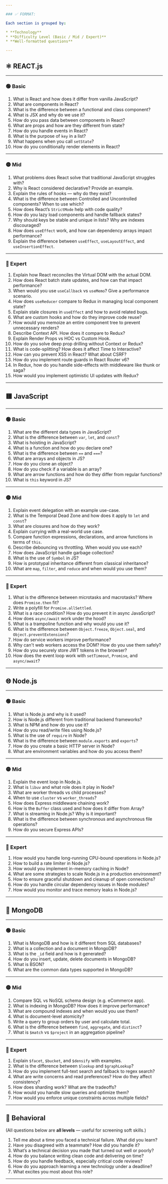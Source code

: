 ```yaml
---

### ✅ FORMAT:

Each section is grouped by:

* **Technology**
* **Difficulty Level (Basic / Mid / Expert)**
* **Well-formatted questions**

---
```


## ⚛️ REACT.js

---

### 🟢 Basic

1. What is React and how does it differ from vanilla JavaScript?
2. What are components in React?
3. What is the difference between a functional and class component?
4. What is JSX and why do we use it?
5. How do you pass data between components in React?
6. What are props and how are they different from state?
7. How do you handle events in React?
8. What is the purpose of `key` in a list?
9. What happens when you call `setState`?
10. How do you conditionally render elements in React?

---

### 🟡 Mid

1. What problems does React solve that traditional JavaScript struggles with?
2. Why is React considered declarative? Provide an example.
3. Explain the rules of hooks — why do they exist?
4. What is the difference between Controlled and Uncontrolled components? When to use which?
5. How does React’s `StrictMode` help with code quality?
6. How do you lazy load components and handle fallback states?
7. Why should keys be stable and unique in lists? Why are indexes discouraged?
8. How does `useEffect` work, and how can dependency arrays impact performance?
9. Explain the difference between `useEffect`, `useLayoutEffect`, and `useInsertionEffect`.

---

### 🔴 Expert

1. Explain how React reconciles the Virtual DOM with the actual DOM.
2. How does React batch state updates, and how can that impact performance?
3. When would you use `useCallback` vs `useMemo`? Give a performance scenario.
4. How does `useReducer` compare to Redux in managing local component state?
5. Explain stale closures in `useEffect` and how to avoid related bugs.
6. What are custom hooks and how do they improve code reuse?
7. How would you memoize an entire component tree to prevent unnecessary renders?
8. Describe Context API. How does it compare to Redux?
9. Explain Render Props vs HOC vs Custom Hook.
10. How do you solve deep prop drilling without Context or Redux?
11. What is code-splitting? How does it affect Time to Interactive?
12. How can you prevent XSS in React? What about CSRF?
13. How do you implement route guards in React Router v6?
14. In Redux, how do you handle side-effects with middleware like thunk or saga?
15. How would you implement optimistic UI updates with Redux?

---

## 🟨 JavaScript

---

### 🟢 Basic

1. What are the different data types in JavaScript?
2. What is the difference between `var`, `let`, and `const`?
3. What is hoisting in JavaScript?
4. What is a function and how do you declare one?
5. What is the difference between `==` and `===`?
6. What are arrays and objects in JS?
7. How do you clone an object?
8. How do you check if a variable is an array?
9. What are arrow functions and how do they differ from regular functions?
10. What is `this` keyword in JS?

---

### 🟡 Mid

1. Explain event delegation with an example use-case.
2. What is the Temporal Dead Zone and how does it apply to `let` and `const`?
3. What are closures and how do they work?
4. Explain currying with a real-world use case.
5. Compare function expressions, declarations, and arrow functions in terms of `this`.
6. Describe debouncing vs throttling. When would you use each?
7. How does JavaScript handle garbage collection?
8. What is the use of `Symbol` in JS?
9. How is prototypal inheritance different from classical inheritance?
10. What are `map`, `filter`, and `reduce` and when would you use them?

---

### 🔴 Expert

1. What is the difference between microtasks and macrotasks? Where does `Promise.then` fit?
2. Write a polyfill for `Promise.allSettled`.
3. What is a race condition? How do you prevent it in async JavaScript?
4. How does `async/await` work under the hood?
5. What is a trampoline function and why would you use it?
6. What is the difference between `Object.freeze`, `Object.seal`, and `Object.preventExtensions`?
7. How do service workers improve performance?
8. Why can't web workers access the DOM? How do you use them safely?
9. How do you securely store JWT tokens in the browser?
10. How does the event loop work with `setTimeout`, `Promise`, and `async/await`?

---

## 🌐 Node.js

---

### 🟢 Basic

1. What is Node.js and why is it used?
2. How is Node.js different from traditional backend frameworks?
3. What is NPM and how do you use it?
4. How do you read/write files using Node.js?
5. What is the use of `require` in Node?
6. What is the difference between `module.exports` and `exports`?
7. How do you create a basic HTTP server in Node?
8. What are environment variables and how do you access them?

---

### 🟡 Mid

1. Explain the event loop in Node.js.
2. What is `libuv` and what role does it play in Node?
3. What are worker threads vs child processes?
4. When to use `cluster` vs `worker_threads`?
5. How does Express middleware chaining work?
6. How is the `Buffer` class used and how does it differ from Array?
7. What is streaming in Node.js? Why is it important?
8. What is the difference between synchronous and asynchronous file operations?
9. How do you secure Express APIs?

---

### 🔴 Expert

1. How would you handle long-running CPU-bound operations in Node.js?
2. How to build a rate limiter in Node.js?
3. How would you implement in-memory caching in Node?
4. What are some strategies to scale Node.js in a production environment?
5. How to ensure graceful shutdown and cleanup of open connections?
6. How do you handle circular dependency issues in Node modules?
7. How would you monitor and trace memory leaks in Node.js?

---

## 🚀 MongoDB

---

### 🟢 Basic

1. What is MongoDB and how is it different from SQL databases?
2. What is a collection and a document in MongoDB?
3. What is the `_id` field and how is it generated?
4. How do you insert, update, delete documents in MongoDB?
5. What is BSON?
6. What are the common data types supported in MongoDB?

---

### 🟡 Mid

1. Compare SQL vs NoSQL schema design (e.g. eCommerce app).
2. What is indexing in MongoDB? How does it improve performance?
3. What are compound indexes and when would you use them?
4. What is document-level atomicity?
5. Write a query to group orders by user and calculate total.
6. What is the difference between `find`, `aggregate`, and `distinct`?
7. What is `$match` vs `$project` in an aggregation pipeline?

---

### 🔴 Expert

1. Explain `$facet`, `$bucket`, and `$densify` with examples.
2. What is the difference between `$lookup` and `$graphLookup`?
3. How do you implement full-text search and fallback to regex search?
4. What are write concerns and read preferences? How do they affect consistency?
5. How does sharding work? What are the tradeoffs?
6. How would you handle slow queries and optimize them?
7. How would you enforce unique constraints across multiple fields?

---

## 🙋 Behavioral

(All questions below are **all levels** — useful for screening soft skills.)

1. Tell me about a time you faced a technical failure. What did you learn?
2. Have you disagreed with a teammate? How did you handle it?
3. What’s a technical decision you made that turned out well or poorly?
4. How do you balance writing clean code and delivering on time?
5. How do you handle feedback, especially critical code reviews?
6. How do you approach learning a new technology under a deadline?
7. What excites you most about this role?

---
